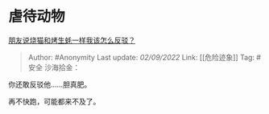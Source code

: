 # 虐待动物
[朋友说烧猫和烤生蚝一样我该怎么反驳？](https://www.zhihu.com/question/548913002/answer/2647968130)

> Author: #Anonymity 
> Last update: *02/09/2022* 
> Link: [[危险迹象]]
> Tag: #安全
> 沙海拾金：

你还敢反驳他……胆真肥。

再不快跑，可能都来不及了。